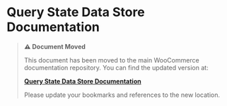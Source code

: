 # Query State Data Store Documentation

> **⚠️ Document Moved**
> 
> This document has been moved to the main WooCommerce documentation repository. You can find the updated version at:
> 
> **[Query State Data Store Documentation](https://github.com/woocommerce/woocommerce/tree/trunk/docs/block-development/reference/data-store/query-state.md)**
> 
> Please update your bookmarks and references to the new location.
